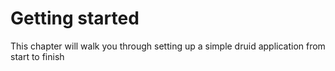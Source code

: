 # Getting started

This chapter will walk you through setting up a simple druid application from start to finish
